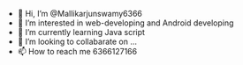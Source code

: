 - 👋 Hi, I’m @Mallikarjunswamy6366
- 👀 I’m interested in web-developing and Android developing 
- 🌱 I’m currently learning Java script 
- 💞️ I’m looking to collabarate on ...
- 📫 How to reach me 6366127166


<!---
Mallikarjunswamy6366/Mallikarjunswamy6366 is a ✨ special ✨ repository because its `README.md` (this file) appears on your GitHub profile.
You can click the Preview link to take a look at your changes.
--->
